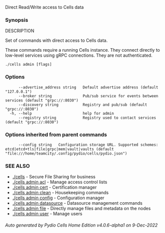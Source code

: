 Direct Read/Write access to Cells data

### Synopsis


DESCRIPTION

  Set of commands with direct access to Cells data.
	
  These commands require a running Cells instance. They connect directly to low-level services
  using gRPC connections. They are not authenticated.


```
./cells admin [flags]
```

### Options

```
      --advertise_address string   Default advertise address (default "127.0.0.1")
      --broker string              Pub/sub service for events between services (default "grpc://:8030")
      --discovery string           Registry and pub/sub (default "grpc://:8030")
  -h, --help                       help for admin
      --registry string            Registry used to contact services (default "grpc://:8030")
```

### Options inherited from parent commands

```
      --config string   Configuration storage URL. Supported schemes: etcd|etcd+tls|file|grpc|mem|vault|vaults (default "file:///home/teamcity/.config/pydio/cells/pydio.json")
```

### SEE ALSO

* [./cells](./cells)	 - Secure File Sharing for business
* [./cells admin acl](./cells-admin-acl)	 - Manage access control lists
* [./cells admin cert](./cells-admin-cert)	 - Certification manager
* [./cells admin clean](./cells-admin-clean)	 - Housekeeping commands
* [./cells admin config](./cells-admin-config)	 - Configuration manager
* [./cells admin datasource](./cells-admin-datasource)	 - Datasource management commands
* [./cells admin file](./cells-admin-file)	 - Directly manage files and metadata on the nodes
* [./cells admin user](./cells-admin-user)	 - Manage users

###### Auto generated by Pydio Cells Home Edition v4.0.6-alpha1 on 9-Dec-2022
